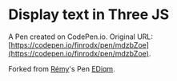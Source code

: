 # Display text in Three JS

A Pen created on CodePen.io. Original URL: [https://codepen.io/finrodx/pen/mdzbZoe](https://codepen.io/finrodx/pen/mdzbZoe).



Forked from [Rémy](http://codepen.io/Remwks/)'s Pen [EDiqm](http://codepen.io/Remwks/pen/EDiqm/).
